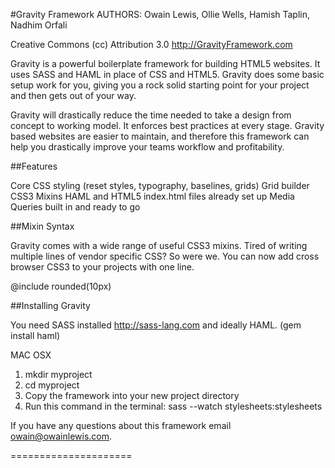 #Gravity Framework
AUTHORS: Owain Lewis, Ollie Wells, Hamish Taplin, Nadhim Orfali

Creative Commons (cc) Attribution 3.0
http://GravityFramework.com

Gravity is a powerful boilerplate framework for building HTML5 websites. It uses SASS and HAML in place of CSS and HTML5. Gravity does some basic setup work for you, giving you a rock solid starting point for your project and then gets out of your way. 

Gravity will drastically reduce the time needed to take a design from concept to working model. It enforces best practices at every stage. Gravity based websites are easier to maintain, and therefore this framework can help you drastically improve your teams workflow and profitability.

##Features

Core CSS styling (reset styles, typography, baselines, grids)
Grid builder
CSS3 Mixins
HAML and HTML5 index.html files already set up
Media Queries built in and ready to go

##Mixin Syntax

Gravity comes with a wide range of useful CSS3 mixins. Tired of writing multiple lines of vendor specific CSS? So were we. You can now add cross browser CSS3 to your projects with one line.

@include rounded(10px)

##Installing Gravity

You need SASS installed http://sass-lang.com and ideally HAML. (gem install haml)

MAC OSX

1. mkdir myproject
2. cd myproject
3. Copy the framework into your new project directory
4. Run this command in the terminal: sass --watch stylesheets:stylesheets

If you have any questions about this framework email owain@owainlewis.com.

=====================




